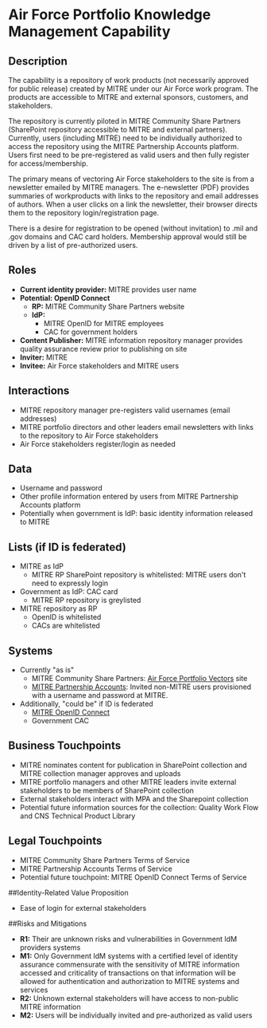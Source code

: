 # Air Force Portfolio Knowledge Management Capability

## Description
The capability is a repository of work products (not necessarily approved for public release) created by MITRE under our Air Force work program. The products are accessible to MITRE and external sponsors, customers, and stakeholders.

The repository is currently piloted in MITRE Community Share Partners (SharePoint repository accessible to MITRE and external partners). Currently, users (including MITRE) need to be individually authorized to access the repository using the MITRE Partnership Accounts platform. Users first need to be pre-registered as valid users and then fully register for access/membership. 

The primary means of vectoring Air Force stakeholders to the site is from a newsletter emailed by MITRE managers. The e-newsletter (PDF) provides summaries of workproducts with links to the repository and email addresses of authors. When a user clicks on a link the newsletter, their browser directs them to the repository login/registration page.
  
There is a desire for registration to be opened (without invitation) to .mil and .gov domains and CAC card holders. Membership approval would still be driven by a list of pre-authorized users.    

## Roles

- **Current identity provider:** MITRE provides user name
- **Potential: OpenID Connect**
	- **RP:** MITRE Community Share Partners website
	- **IdP:** 
		- MITRE OpenID for MITRE employees
		- CAC for government holders
- **Content Publisher:** MITRE information repository manager provides quality assurance review prior to publishing on site
- **Inviter:** MITRE
- **Invitee:** Air Force stakeholders and MITRE users

## Interactions

- MITRE repository manager pre-registers valid usernames (email addresses)
- MITRE portfolio directors and other leaders email newsletters with links to the repository to Air Force stakeholders
- Air Force stakeholders register/login as needed

## Data
- Username and password
- Other profile information entered by users from MITRE Partnership Accounts platform
- Potentially when government is IdP: basic identity information released to MITRE

## Lists (if ID is federated)

- MITRE as IdP
	- MITRE RP SharePoint repository is whitelisted: MITRE users don't need to expressly login
- Government as IdP: CAC card
	- MITRE RP repository is greylisted
- MITRE repository as RP
	- OpenID is whitelisted
	- CACs are whitelisted

## Systems

- Currently "as is"
	- MITRE Community Share Partners: [Air Force Portfolio Vectors](https://partners.mitre.org/sites/afpa/default.aspx) site
	- [MITRE Partnership Accounts](https://partnership.mitre.org/MCAP/login.jsp): Invited non-MITRE users provisioned with a username and password at MITRE.
- Additionally, "could be" if ID is federated
	- [MITRE OpenID Connect](https://id.mitre.org/)
	- Government CAC


## Business Touchpoints
- MITRE nominates content for publication in SharePoint collection and MITRE collection manager approves and uploads
- MITRE portfolio managers and other MITRE leaders invite external stakeholders to be members of SharePoint collection
- External stakeholders interact with MPA and the Sharepoint collection 
- Potential future information sources for the collection: Quality Work Flow and CNS Technical Product Library  

## Legal Touchpoints
- MITRE Community Share Partners Terms of Service
- MITRE Partnership Accounts Terms of Service
- Potential future touchpoint: MITRE OpenID Connect Terms of Service

##Identity-Related Value Proposition
- Ease of login for external stakeholders

##Risks and Mitigations
- **R1:** Their are unknown risks and vulnerabilities in Government IdM providers systems
- **M1:** Only Government IdM systems with a certified level of identity assurance commensurate with the sensitivity of MITRE information accessed and criticality of transactions on that information will be allowed for authentication and authorization to MITRE systems and services
- **R2:** Unknown external stakeholders will have access to non-public MITRE information
- **M2:** Users will be individually invited and pre-authorized as valid users   